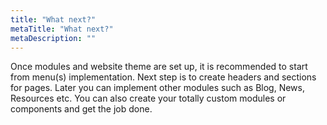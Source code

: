 ```yaml
---
title: "What next?"
metaTitle: "What next?"
metaDescription: ""
---
```


Once modules and website theme are set up, it is recommended to start from menu(s) implementation. Next step is to create headers and sections for pages. Later you can implement other modules such as Blog, News, Resources etc. You can also create your totally custom modules or components and get the job done.